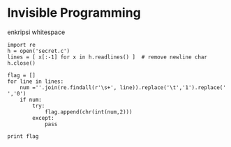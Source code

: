 # Invisible Programming

enkripsi whitespace <br>

```
import re
h = open('secret.c')
lines = [ x[:-1] for x in h.readlines() ]  # remove newline char
h.close()

flag = []
for line in lines:
    num =''.join(re.findall(r'\s+', line)).replace('\t','1').replace(' ','0')
    if num:
        try:
            flag.append(chr(int(num,2)))
        except:
            pass

print flag
```
